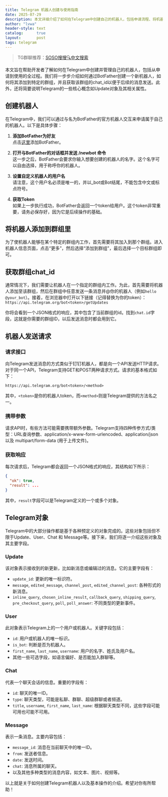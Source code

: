 ```yaml
---
title: Telegram 机器人创建与使用指南
date: 2025-07-29
description: 本文详细介绍了如何在Telegram中创建自己的机器人，包括申请流程、将机器人添加到群组、获取群组chat_id以及发送消息等步骤。此外，还讲解了Telegram中的各种对象和方法。
author: "lvwa"
header-style: text
catalog:      true
layout:       post
tags: telegram
---
```


>TG群聊推荐：[SOSO搜搜🔍中文搜索](https://t.me/lvwapro)

本文旨在帮助开发者了解如何在Telegram中创建并管理自己的机器人，包括从申请到使用的全过程。我们将一步步介绍如何通过BotFather创建一个新机器人，如何将其添加到特定的群组，并且获取该群组的chat_id以便于后续的消息发送。此外，还将简要说明Telegram的一些核心概念如Update对象及其相关属性。

## 创建机器人

在Telegram中，我们可以通过与名为BotFather的官方机器人交互来申请属于自己的机器人。以下是具体步骤：

1. **添加BotFather为好友**  
   点击[这里](https://t.me/BotFather)添加BotFather。

2. **打开与BotFather的对话框并发送 /newbot 命令**  
   这一步之后，BotFather会要求你输入想要创建的机器人的名字。这个名字可以自由选择，用于称呼你的机器人。

3. **设置自定义机器人的用户名**  
   请注意，这个用户名必须是唯一的，并以_bot或Bot结尾，不能包含中文或标点符号。

4. **获取Token**  
   如果上一步执行成功，BotFather会返回一个token给用户。这个token非常重要，请务必保存好，因为它是后续操作的基础。

## 将机器人添加到群组里

为了使机器人能够在某个特定的群组内工作，首先需要将其加入到那个群组。进入机器人信息页面，点击“更多”，然后选择“添加到群组”，最后选择一个目标群组即可。

## 获取群组chat_id

通常情况下，我们需要让机器人在一个指定的群组内工作。为此，首先需要将机器人添加至该群组，然后在群组中任意发送一条消息并@你的机器人（例如`hello @your_bot`）。接着，在浏览器中打开以下链接（记得替换为你的token）：  
`https://api.telegram.org/bot<token>/getUpdates`

你将会看到一个JSON格式的响应，其中包含了当前群组的id。找到`chat.id`字段，这就是你需要的群组ID，以后发送消息时都会用到它。

## 机器人发送请求

### 请求接口

向Telegram发送消息的方式类似于钉钉机器人，都是向一个API发送HTTP请求。对于同一个API，Telegram支持GET和POST两种请求方式。请求的基本格式如下：
```
https://api.telegram.org/bot<token>/<method>
```
其中，`<token>`是你的机器人token，而`<method>`则是Telegram提供的方法名之一。

### 携带参数

请求API时，有些方法可能需要携带额外参数。Telegram支持四种传参方式/类型：URL查询参数、application/x-www-form-urlencoded、application/json 以及 multipart/form-data (用于上传文件)。

### 获取响应

每次请求后，Telegram都会返回一个JSON格式的响应，其结构如下所示：
```json
{
  "ok": true,
  "result": ...
}
```
其中，`result`字段可以是Telegram定义的一个或多个对象。

## Telegram对象

Telegram中的大部分操作都是基于各种预定义的对象完成的。这些对象包括但不限于Update、User、Chat 和 Message等。接下来，我们将逐一介绍这些对象及其主要字段。

### Update

该对象表示接收到的新更新，比如新消息或编辑过的消息。它的主要字段有：

- `update_id`: 更新的唯一标识符。
- `message`, `edited_message`, `channel_post`, `edited_channel_post`: 各种形式的新消息。
- `inline_query`, `chosen_inline_result`, `callback_query`, `shipping_query`, `pre_checkout_query`, `poll`, `poll_answer`: 不同类型的更新事件。

### User

此对象表示Telegram上的一个用户或机器人。关键字段包括：

- `id`: 用户或机器人的唯一标识。
- `is_bot`: 判断是否为机器人。
- `first_name`, `last_name`, `username`: 用户的名字、姓氏及用户名。
- 其他一些可选字段，如语言偏好、是否能加入群聊等。

### Chat

代表一个聊天会话的信息。重要的字段有：

- `id`: 聊天的唯一ID。
- `type`: 聊天类型，可能是私聊、群聊、超级群聊或者频道。
- `title`, `username`, `first_name`, `last_name`: 根据聊天类型不同，这些字段可能可用也可能不可用。

### Message

表示一条消息。主要内容包括：

- `message_id`: 消息在当前聊天中的唯一ID。
- `from`: 发送者信息。
- `date`: 发送时间。
- `chat`: 消息所属的聊天。
- 以及其他多种类型的消息内容，如文本、图片、视频等。

以上就是关于如何创建Telegram机器人以及基本操作的介绍。希望对你有所帮助！